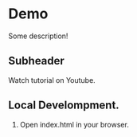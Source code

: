 # Demo 

Some description!


## Subheader

Watch tutorial on Youtube.

## Local Develompment.

1. Open index.html in your browser.